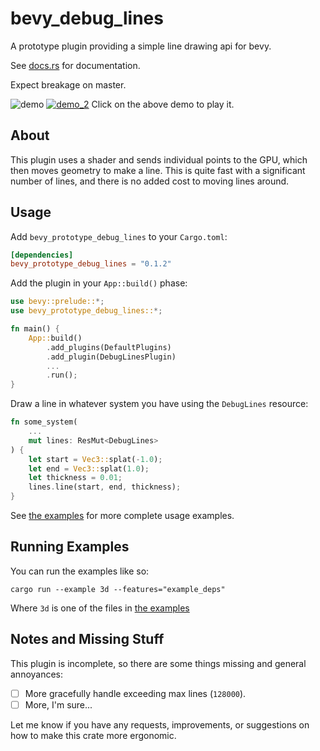 # bevy_debug_lines
A prototype plugin providing a simple line drawing api for bevy.

See [docs.rs](https://docs.rs/bevy_prototype_debug_lines/) for documentation.

Expect breakage on master.

![demo](https://github.com/Toqozz/bevy_debug_lines/blob/master/demo.gif)
[![demo_2](https://github.com/Toqozz/bevy_debug_lines/blob/master/demo_2.png)](https://github.com/Toqozz/bevy_debug_lines/blob/master/demo_2.webm)
Click on the above demo to play it.

## About
This plugin uses a shader and sends individual points to the GPU, which then moves geometry to make a line.  This is quite fast with a significant number of lines, and there is no added cost to moving lines around.

## Usage
Add `bevy_prototype_debug_lines` to your `Cargo.toml`:
```toml
[dependencies]
bevy_prototype_debug_lines = "0.1.2"
```

Add the plugin in your `App::build()` phase:
```rust
use bevy::prelude::*;
use bevy_prototype_debug_lines::*;

fn main() {
    App::build()
        .add_plugins(DefaultPlugins)
        .add_plugin(DebugLinesPlugin)
        ...
        .run();
}
```

Draw a line in whatever system you have using the `DebugLines` resource:
```rust
fn some_system(
    ...
    mut lines: ResMut<DebugLines>
) {
    let start = Vec3::splat(-1.0);
    let end = Vec3::splat(1.0);
    let thickness = 0.01;
    lines.line(start, end, thickness);
}
```

See [the examples](https://github.com/Toqozz/bevy_debug_lines/tree/master/examples) for more complete usage examples.

## Running Examples
You can run the examples like so:
```shell
cargo run --example 3d --features="example_deps"
```

Where `3d` is one of the files in [the examples](https://github.com/Toqozz/bevy_debug_lines/tree/master/examples)

## Notes and Missing Stuff
This plugin is incomplete, so there are some things missing and general annoyances:
- [ ] More gracefully handle exceeding max lines (`128000`).
- [ ] More, I'm sure...

Let me know if you have any requests, improvements, or suggestions on how to make this crate more ergonomic.
